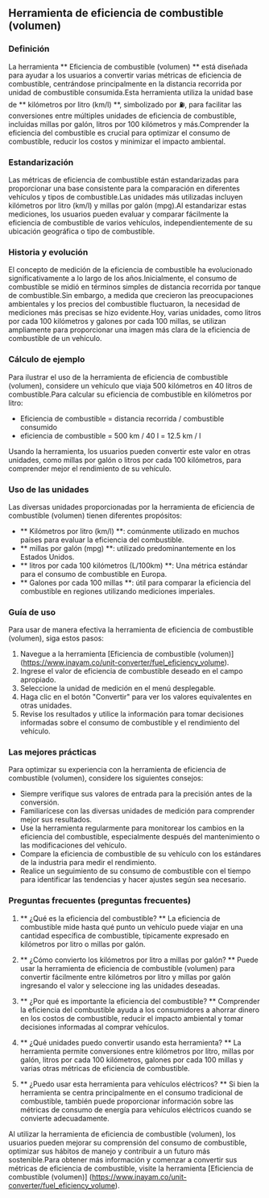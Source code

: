 ## Herramienta de eficiencia de combustible (volumen)

### Definición
La herramienta ** Eficiencia de combustible (volumen) ** está diseñada para ayudar a los usuarios a convertir varias métricas de eficiencia de combustible, centrándose principalmente en la distancia recorrida por unidad de combustible consumida.Esta herramienta utiliza la unidad base de ** kilómetros por litro (km/l) **, simbolizado por ⛽, para facilitar las conversiones entre múltiples unidades de eficiencia de combustible, incluidas millas por galón, litros por 100 kilómetros y más.Comprender la eficiencia del combustible es crucial para optimizar el consumo de combustible, reducir los costos y minimizar el impacto ambiental.

### Estandarización
Las métricas de eficiencia de combustible están estandarizadas para proporcionar una base consistente para la comparación en diferentes vehículos y tipos de combustible.Las unidades más utilizadas incluyen kilómetros por litro (km/l) y millas por galón (mpg).Al estandarizar estas mediciones, los usuarios pueden evaluar y comparar fácilmente la eficiencia de combustible de varios vehículos, independientemente de su ubicación geográfica o tipo de combustible.

### Historia y evolución
El concepto de medición de la eficiencia de combustible ha evolucionado significativamente a lo largo de los años.Inicialmente, el consumo de combustible se midió en términos simples de distancia recorrida por tanque de combustible.Sin embargo, a medida que crecieron las preocupaciones ambientales y los precios del combustible fluctuaron, la necesidad de mediciones más precisas se hizo evidente.Hoy, varias unidades, como litros por cada 100 kilómetros y galones por cada 100 millas, se utilizan ampliamente para proporcionar una imagen más clara de la eficiencia de combustible de un vehículo.

### Cálculo de ejemplo
Para ilustrar el uso de la herramienta de eficiencia de combustible (volumen), considere un vehículo que viaja 500 kilómetros en 40 litros de combustible.Para calcular su eficiencia de combustible en kilómetros por litro:
- Eficiencia de combustible = distancia recorrida / combustible consumido
- eficiencia de combustible = 500 km / 40 l = 12.5 km / l

Usando la herramienta, los usuarios pueden convertir este valor en otras unidades, como millas por galón o litros por cada 100 kilómetros, para comprender mejor el rendimiento de su vehículo.

### Uso de las unidades
Las diversas unidades proporcionadas por la herramienta de eficiencia de combustible (volumen) tienen diferentes propósitos:
- ** Kilómetros por litro (km/l) **: comúnmente utilizado en muchos países para evaluar la eficiencia del combustible.
- ** millas por galón (mpg) **: utilizado predominantemente en los Estados Unidos.
- ** litros por cada 100 kilómetros (L/100km) **: Una métrica estándar para el consumo de combustible en Europa.
- ** Galones por cada 100 millas **: útil para comparar la eficiencia del combustible en regiones utilizando mediciones imperiales.

### Guía de uso
Para usar de manera efectiva la herramienta de eficiencia de combustible (volumen), siga estos pasos:
1. Navegue a la herramienta [Eficiencia de combustible (volumen)] (https://www.inayam.co/unit-converter/fuel_eficiency_volume).
2. Ingrese el valor de eficiencia de combustible deseado en el campo apropiado.
3. Seleccione la unidad de medición en el menú desplegable.
4. Haga clic en el botón "Convertir" para ver los valores equivalentes en otras unidades.
5. Revise los resultados y utilice la información para tomar decisiones informadas sobre el consumo de combustible y el rendimiento del vehículo.

### Las mejores prácticas
Para optimizar su experiencia con la herramienta de eficiencia de combustible (volumen), considere los siguientes consejos:
- Siempre verifique sus valores de entrada para la precisión antes de la conversión.
- Familiarícese con las diversas unidades de medición para comprender mejor sus resultados.
- Use la herramienta regularmente para monitorear los cambios en la eficiencia del combustible, especialmente después del mantenimiento o las modificaciones del vehículo.
- Compare la eficiencia de combustible de su vehículo con los estándares de la industria para medir el rendimiento.
- Realice un seguimiento de su consumo de combustible con el tiempo para identificar las tendencias y hacer ajustes según sea necesario.

### Preguntas frecuentes (preguntas frecuentes)

1. ** ¿Qué es la eficiencia del combustible? **
La eficiencia de combustible mide hasta qué punto un vehículo puede viajar en una cantidad específica de combustible, típicamente expresado en kilómetros por litro o millas por galón.

2. ** ¿Cómo convierto los kilómetros por litro a millas por galón? **
Puede usar la herramienta de eficiencia de combustible (volumen) para convertir fácilmente entre kilómetros por litro y millas por galón ingresando el valor y seleccione ing las unidades deseadas.

3. ** ¿Por qué es importante la eficiencia del combustible? **
Comprender la eficiencia del combustible ayuda a los consumidores a ahorrar dinero en los costos de combustible, reducir el impacto ambiental y tomar decisiones informadas al comprar vehículos.

4. ** ¿Qué unidades puedo convertir usando esta herramienta? **
La herramienta permite conversiones entre kilómetros por litro, millas por galón, litros por cada 100 kilómetros, galones por cada 100 millas y varias otras métricas de eficiencia de combustible.

5. ** ¿Puedo usar esta herramienta para vehículos eléctricos? **
Si bien la herramienta se centra principalmente en el consumo tradicional de combustible, también puede proporcionar información sobre las métricas de consumo de energía para vehículos eléctricos cuando se convierte adecuadamente.

Al utilizar la herramienta de eficiencia de combustible (volumen), los usuarios pueden mejorar su comprensión del consumo de combustible, optimizar sus hábitos de manejo y contribuir a un futuro más sostenible.Para obtener más información y comenzar a convertir sus métricas de eficiencia de combustible, visite la herramienta [Eficiencia de combustible (volumen)] (https://www.inayam.co/unit-converter/fuel_eficiency_volume).